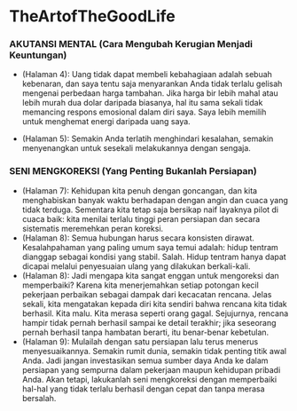 # TheArtofTheGoodLife

### AKUTANSI MENTAL (Cara Mengubah Kerugian Menjadi Keuntungan)
- (Halaman 4): Uang tidak dapat membeli kebahagiaan adalah sebuah kebenaran, dan saya tentu saja menyarankan Anda tidak terlalu gelisah mengenai perbedaan harga tambahan. Jika harga bir lebih mahal atau lebih murah dua dolar daripada biasanya, hal itu sama sekali tidak memancing respons emosional dalam diri saya. Saya lebih memilih untuk menghemat energi daripada uang saya.

- (Halaman 5): Semakin Anda terlatih menghindari kesalahan, semakin menyenangkan untuk sesekali melakukannya dengan sengaja.

### SENI MENGKOREKSI (Yang Penting Bukanlah Persiapan)
- (Halaman 7): Kehidupan kita penuh dengan goncangan, dan kita menghabiskan banyak waktu berhadapan dengan angin dan cuaca yang tidak terduga. Sementara kita tetap saja bersikap naif layaknya pilot di cuaca baik: kita menilai terlalu tinggi peran persiapan dan secara sistematis meremehkan peran koreksi.
- (Halaman 8): Semua hubungan harus secara konsisten dirawat. Kesalahpahaman yang paling umum saya temui adalah: hidup tentram dianggap sebagai kondisi yang stabil. Salah. Hidup tentram hanya dapat dicapai melalui penyesuaian ulang yang dilakukan berkali-kali.
- (Halaman 8): Jadi mengapa kita sangat enggan untuk mengoreksi dan memperbaiki? Karena kita menerjemahkan setiap potongan kecil pekerjaan perbaikan sebagai dampak dari kecacatan rencana. Jelas sekali, kita mengatakan kepada diri kita sendiri bahwa rencana kita tidak berhasil. Kita malu. Kita merasa seperti orang gagal. Sejujurnya, rencana hampir tidak pernah berhasil sampai ke detail terakhir; jika seseorang pernah berhasil tanpa hambatan berarti, itu benar-benar kebetulan.
- (Halaman 9): Mulailah dengan satu persiapan lalu terus menerus menyesuaikannya. Semakin rumit dunia, semakin tidak penting titik awal Anda. Jadi jangan investasikan semua sumber daya Anda ke dalam persiapan yang sempurna dalam pekerjaan maupun kehidupan pribadi Anda. Akan tetapi, lakukanlah seni mengkoreksi dengan memperbaiki hal-hal yang tidak terlalu berhasil dengan cepat dan tanpa merasa bersalah.
